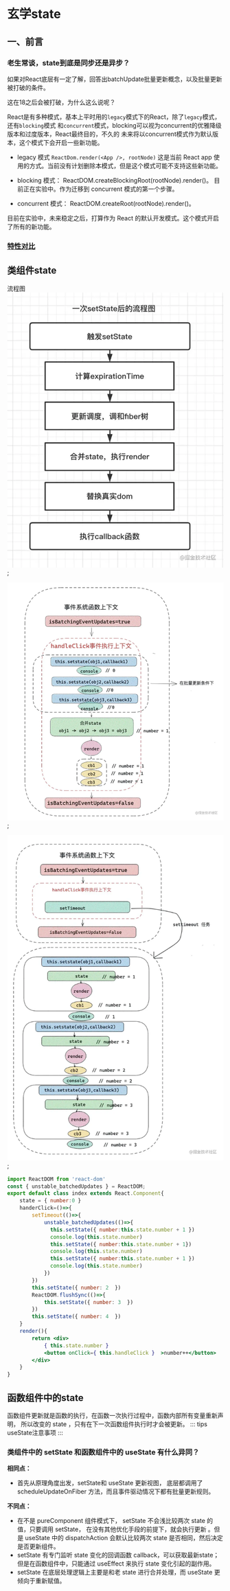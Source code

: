 # 玄学state

## 一、前言
### 老生常谈，state到底是同步还是异步？

如果对React底层有一定了解，回答出batchUpdate批量更新概念，以及批量更新被打破的条件。

这在18之后会被打破，为什么这么说呢？

React是有多种模式，基本上平时用的`legacy`模式下的React，除了`legacy`模式，还有`blocking`模式
和`concurrent`模式，blocking可以视为concurrent的优雅降级版本和过度版本，React最终目的，不久的
未来将以concurrent模式作为默认版本，这个模式下会开启一些新功能。

- legacy 模式 `ReactDom.render(<App />, rootNode)` 
这是当前 React app 使用的方式。当前没有计划删除本模式，但是这个模式可能不支持这些新功能。

- blocking 模式： ReactDOM.createBlockingRoot(rootNode).render(<App />)。
目前正在实验中。作为迁移到 concurrent 模式的第一个步骤。
- concurrent 模式： ReactDOM.createRoot(rootNode).render(<App />)。

目前在实验中，未来稳定之后，打算作为 React 的默认开发模式。这个模式开启了所有的新功能。

### [特性对比](https://zh-hans.reactjs.org/docs/concurrent-mode-adoption.html#feature-comparison)

## 类组件state

流程图
![process](./img/state1.png);

![fiber1](./img/state2.png);

![fibar2](./img/state3.png);

```jsx
import ReactDOM from 'react-dom'
const { unstable_batchedUpdates } = ReactDOM;
export default class index extends React.Component{
    state = { number:0 }
    handerClick=()=>{
        setTimeout(()=>{
            unstable_batchedUpdates(()=>{
              this.setState({ number:this.state.number + 1 })
              console.log(this.state.number)
              this.setState({ number:this.state.number + 1})
              console.log(this.state.number)
              this.setState({ number:this.state.number + 1 })
              console.log(this.state.number) 
            })
        })
        this.setState({ number: 2  })
        ReactDOM.flushSync(()=>{
            this.setState({ number: 3  })
        })
        this.setState({ number: 4  })
    }
    render(){
        return <div>
            { this.state.number }
            <button onClick={ this.handleClick }  >number++</button>
        </div>
    }
} 
```
## 函数组件中的state

函数组件更新就是函数的执行，在函数一次执行过程中，函数内部所有变量重新声明，
所以改变的 state ，只有在下一次函数组件执行时才会被更新。
::: tips useState注意事项
::: 


### 类组件中的 setState 和函数组件中的 useState 有什么异同？
**相同点：**
- 首先从原理角度出发，setState和 useState 更新视图，
底层都调用了 scheduleUpdateOnFiber 方法，而且事件驱动情况下都有批量更新规则。

**不同点：**
- 在不是 pureComponent 组件模式下， setState 不会浅比较两次 state 的值，只要调用 setState，
在没有其他优化手段的前提下，就会执行更新
。但是 useState 中的 dispatchAction 会默认比较两次 state 是否相同，然后决定是否更新组件。
- setState 有专门监听 state 变化的回调函数 callback，可以获取最新state；
但是在函数组件中，只能通过 useEffect 来执行 state 变化引起的副作用。
- setState 在底层处理逻辑上主要是和老 state 进行合并处理，而 useState 更倾向于重新赋值。
